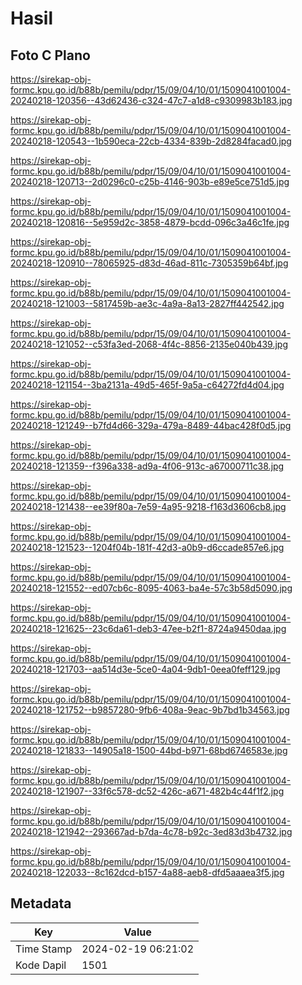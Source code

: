 # Hasil

## Foto C Plano

https://sirekap-obj-formc.kpu.go.id/b88b/pemilu/pdpr/15/09/04/10/01/1509041001004-20240218-120356--43d62436-c324-47c7-a1d8-c9309983b183.jpg

https://sirekap-obj-formc.kpu.go.id/b88b/pemilu/pdpr/15/09/04/10/01/1509041001004-20240218-120543--1b590eca-22cb-4334-839b-2d8284facad0.jpg

https://sirekap-obj-formc.kpu.go.id/b88b/pemilu/pdpr/15/09/04/10/01/1509041001004-20240218-120713--2d0296c0-c25b-4146-903b-e89e5ce751d5.jpg

https://sirekap-obj-formc.kpu.go.id/b88b/pemilu/pdpr/15/09/04/10/01/1509041001004-20240218-120816--5e959d2c-3858-4879-bcdd-096c3a46c1fe.jpg

https://sirekap-obj-formc.kpu.go.id/b88b/pemilu/pdpr/15/09/04/10/01/1509041001004-20240218-120910--78065925-d83d-46ad-811c-7305359b64bf.jpg

https://sirekap-obj-formc.kpu.go.id/b88b/pemilu/pdpr/15/09/04/10/01/1509041001004-20240218-121003--5817459b-ae3c-4a9a-8a13-2827ff442542.jpg

https://sirekap-obj-formc.kpu.go.id/b88b/pemilu/pdpr/15/09/04/10/01/1509041001004-20240218-121052--c53fa3ed-2068-4f4c-8856-2135e040b439.jpg

https://sirekap-obj-formc.kpu.go.id/b88b/pemilu/pdpr/15/09/04/10/01/1509041001004-20240218-121154--3ba2131a-49d5-465f-9a5a-c64272fd4d04.jpg

https://sirekap-obj-formc.kpu.go.id/b88b/pemilu/pdpr/15/09/04/10/01/1509041001004-20240218-121249--b7fd4d66-329a-479a-8489-44bac428f0d5.jpg

https://sirekap-obj-formc.kpu.go.id/b88b/pemilu/pdpr/15/09/04/10/01/1509041001004-20240218-121359--f396a338-ad9a-4f06-913c-a67000711c38.jpg

https://sirekap-obj-formc.kpu.go.id/b88b/pemilu/pdpr/15/09/04/10/01/1509041001004-20240218-121438--ee39f80a-7e59-4a95-9218-f163d3606cb8.jpg

https://sirekap-obj-formc.kpu.go.id/b88b/pemilu/pdpr/15/09/04/10/01/1509041001004-20240218-121523--1204f04b-181f-42d3-a0b9-d6ccade857e6.jpg

https://sirekap-obj-formc.kpu.go.id/b88b/pemilu/pdpr/15/09/04/10/01/1509041001004-20240218-121552--ed07cb6c-8095-4063-ba4e-57c3b58d5090.jpg

https://sirekap-obj-formc.kpu.go.id/b88b/pemilu/pdpr/15/09/04/10/01/1509041001004-20240218-121625--23c6da61-deb3-47ee-b2f1-8724a9450daa.jpg

https://sirekap-obj-formc.kpu.go.id/b88b/pemilu/pdpr/15/09/04/10/01/1509041001004-20240218-121703--aa514d3e-5ce0-4a04-9db1-0eea0feff129.jpg

https://sirekap-obj-formc.kpu.go.id/b88b/pemilu/pdpr/15/09/04/10/01/1509041001004-20240218-121752--b9857280-9fb6-408a-9eac-9b7bd1b34563.jpg

https://sirekap-obj-formc.kpu.go.id/b88b/pemilu/pdpr/15/09/04/10/01/1509041001004-20240218-121833--14905a18-1500-44bd-b971-68bd6746583e.jpg

https://sirekap-obj-formc.kpu.go.id/b88b/pemilu/pdpr/15/09/04/10/01/1509041001004-20240218-121907--33f6c578-dc52-426c-a671-482b4c44f1f2.jpg

https://sirekap-obj-formc.kpu.go.id/b88b/pemilu/pdpr/15/09/04/10/01/1509041001004-20240218-121942--293667ad-b7da-4c78-b92c-3ed83d3b4732.jpg

https://sirekap-obj-formc.kpu.go.id/b88b/pemilu/pdpr/15/09/04/10/01/1509041001004-20240218-122033--8c162dcd-b157-4a88-aeb8-dfd5aaaea3f5.jpg


## Metadata

| Key        | Value               |
| ---------- | ------------------- |
| Time Stamp | 2024-02-19 06:21:02 |
| Kode Dapil | 1501                |




